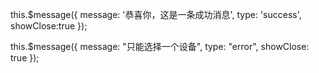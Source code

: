  this.$message({
          message: '恭喜你，这是一条成功消息',
          type: 'success',
          showClose:true
        });

 this.$message({
                message: "只能选择一个设备",
                type: "error",
                showClose: true
              });


 
         


       
